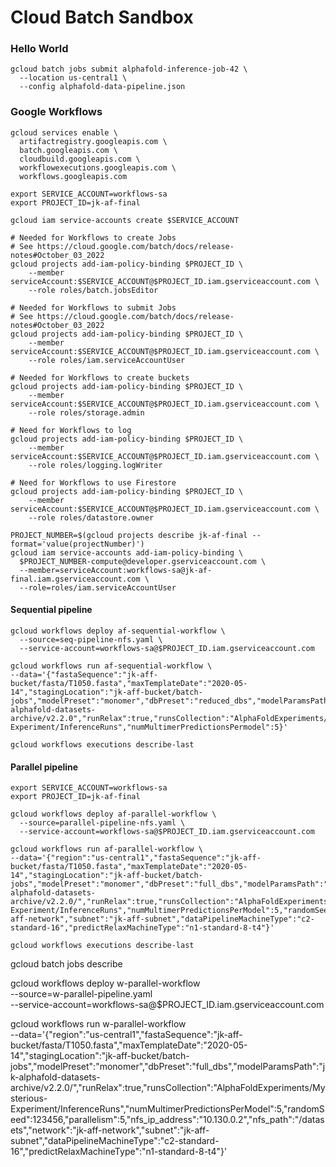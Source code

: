 # Cloud Batch Sandbox

### Hello World

```
gcloud batch jobs submit alphafold-inference-job-42 \
  --location us-central1 \
  --config alphafold-data-pipeline.json 
```


### Google Workflows

```
gcloud services enable \
  artifactregistry.googleapis.com \
  batch.googleapis.com \
  cloudbuild.googleapis.com \
  workflowexecutions.googleapis.com \
  workflows.googleapis.com
```

```
export SERVICE_ACCOUNT=workflows-sa
export PROJECT_ID=jk-af-final

gcloud iam service-accounts create $SERVICE_ACCOUNT
```

```
# Needed for Workflows to create Jobs
# See https://cloud.google.com/batch/docs/release-notes#October_03_2022
gcloud projects add-iam-policy-binding $PROJECT_ID \
    --member serviceAccount:$SERVICE_ACCOUNT@$PROJECT_ID.iam.gserviceaccount.com \
    --role roles/batch.jobsEditor

# Needed for Workflows to submit Jobs
# See https://cloud.google.com/batch/docs/release-notes#October_03_2022
gcloud projects add-iam-policy-binding $PROJECT_ID \
    --member serviceAccount:$SERVICE_ACCOUNT@$PROJECT_ID.iam.gserviceaccount.com \
    --role roles/iam.serviceAccountUser

# Needed for Workflows to create buckets
gcloud projects add-iam-policy-binding $PROJECT_ID \
    --member serviceAccount:$SERVICE_ACCOUNT@$PROJECT_ID.iam.gserviceaccount.com \
    --role roles/storage.admin

# Need for Workflows to log
gcloud projects add-iam-policy-binding $PROJECT_ID \
    --member serviceAccount:$SERVICE_ACCOUNT@$PROJECT_ID.iam.gserviceaccount.com \
    --role roles/logging.logWriter

# Need for Workflows to use Firestore
gcloud projects add-iam-policy-binding $PROJECT_ID \
    --member serviceAccount:$SERVICE_ACCOUNT@$PROJECT_ID.iam.gserviceaccount.com \
    --role roles/datastore.owner
```

```
PROJECT_NUMBER=$(gcloud projects describe jk-af-final --format='value(projectNumber)')
gcloud iam service-accounts add-iam-policy-binding \
  $PROJECT_NUMBER-compute@developer.gserviceaccount.com \
  --member=serviceAccount:workflows-sa@jk-af-final.iam.gserviceaccount.com \
  --role=roles/iam.serviceAccountUser
```

#### Sequential pipeline

```
gcloud workflows deploy af-sequential-workflow \
  --source=seq-pipeline-nfs.yaml \
  --service-account=workflows-sa@$PROJECT_ID.iam.gserviceaccount.com

gcloud workflows run af-sequential-workflow \
--data='{"fastaSequence":"jk-aff-bucket/fasta/T1050.fasta","maxTemplateDate":"2020-05-14","stagingLocation":"jk-aff-bucket/batch-jobs","modelPreset":"monomer","dbPreset":"reduced_dbs","modelParamsPath":"jk-alphafold-datasets-archive/v2.2.0","runRelax":true,"runsCollection":"AlphaFoldExperiments/T1050-Experiment/InferenceRuns","numMultimerPredictionsPermodel":5}'
```

```
gcloud workflows executions describe-last
```


#### Parallel pipeline

```
export SERVICE_ACCOUNT=workflows-sa
export PROJECT_ID=jk-af-final
```

```
gcloud workflows deploy af-parallel-workflow \
  --source=parallel-pipeline-nfs.yaml \
  --service-account=workflows-sa@$PROJECT_ID.iam.gserviceaccount.com

gcloud workflows run af-parallel-workflow \
--data='{"region":"us-central1","fastaSequence":"jk-aff-bucket/fasta/T1050.fasta","maxTemplateDate":"2020-05-14","stagingLocation":"jk-aff-bucket/batch-jobs","modelPreset":"monomer","dbPreset":"full_dbs","modelParamsPath":"jk-alphafold-datasets-archive/v2.2.0/","runRelax":true,"runsCollection":"AlphaFoldExperiments/Mysterious-Experiment/InferenceRuns","numMultimerPredictionsPerModel":5,"randomSeed":123456,"parallelism":5,"nfs_ip_address":"10.130.0.2","nfs_path":"/datasets","network":"jk-aff-network","subnet":"jk-aff-subnet","dataPipelineMachineType":"c2-standard-16","predictRelaxMachineType":"n1-standard-8-t4"}'
```

```
gcloud workflows executions describe-last
```

gcloud batch jobs describe 

gcloud workflows deploy w-parallel-workflow \
  --source=w-parallel-pipeline.yaml \
  --service-account=workflows-sa@$PROJECT_ID.iam.gserviceaccount.com

gcloud workflows run w-parallel-workflow \
--data='{"region":"us-central1","fastaSequence":"jk-aff-bucket/fasta/T1050.fasta","maxTemplateDate":"2020-05-14","stagingLocation":"jk-aff-bucket/batch-jobs","modelPreset":"monomer","dbPreset":"full_dbs","modelParamsPath":"jk-alphafold-datasets-archive/v2.2.0/","runRelax":true,"runsCollection":"AlphaFoldExperiments/Mysterious-Experiment/InferenceRuns","numMultimerPredictionsPerModel":5,"randomSeed":123456,"parallelism":5,"nfs_ip_address":"10.130.0.2","nfs_path":"/datasets","network":"jk-aff-network","subnet":"jk-aff-subnet","dataPipelineMachineType":"c2-standard-16","predictRelaxMachineType":"n1-standard-8-t4"}'
```